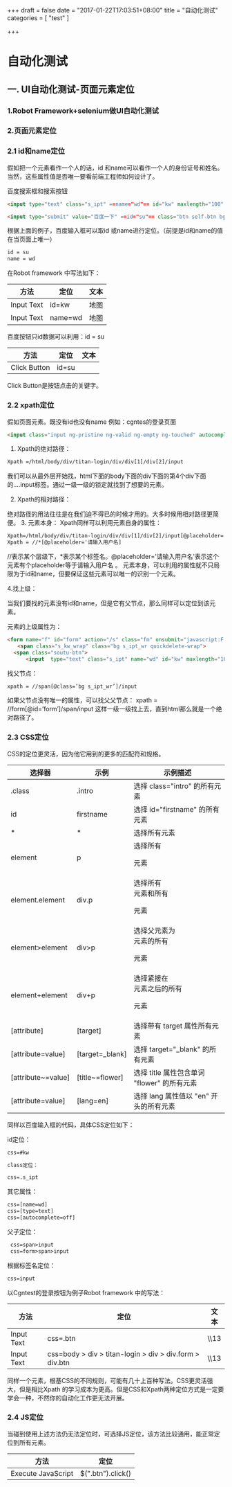 +++
draft = false
date = "2017-01-22T17:03:51+08:00"
title = "自动化测试"
categories = [
    "test"
]

+++

# 自动化测试
## 一. UI自动化测试-页面元素定位
### 1.Robot Framework+selenium做UI自动化测试

### 2.页面元素定位
### 2.1 id和name定位
假如把一个元素看作一个人的话，id 和name可以看作一个人的身份证号和姓名。当然，这些属性值是否唯一要看前端工程师如何设计了。

百度搜索框和搜索按钮
```html
<input type="text" class="s_ipt" ==name="wd"== id="kw" maxlength="100" autocomplete="off">

<input type="submit" value="百度一下" ==id="su"== class="btn self-btn bg s_btn">

```

<!--more-->

根据上面的例子，百度输入框可以取id 或name进行定位。（前提是id和name的值在当页面上唯一）
```html
id = su
name = wd
```
在Robot framework 中写法如下：

方法 | 定位|文本
---|---|---
Input Text | id=kw | 地图| 
Input Text | name=wd |地图| 

百度按钮只id数据可以利用：id = su

方法 | 定位|文本
---|---|---
Click Button | id=su|
Click Button是按钮点击的关键字。
### 2.2 xpath定位
假如页面元素。既没有id也没有name
例如：cgntes的登录页面
```html
<input class="input ng-pristine ng-valid ng-empty ng-touched" autocomplete="off" ng-change="vm.loginFailed=false" ng-model="vm.user.username" placeholder="请输入用户名" autofocus="" ng-keyup="vm.keyUp($event)" tabindex="1" aria-invalid="false" style="">
```
 
1. Xpath的绝对路径：

```html
Xpath =/html/body/div/titan-login/div/div[1]/div[2]/input
```
我们可以从最外层开始找，html下面的body下面的div下面的第4个div下面的....input标签。通过一级一级的锁定就找到了想要的元素。
 
2. Xpath的相对路径：

绝对路径的用法往往是在我们迫不得已的时候才用的。大多时候用相对路径更简便。
3. 元素本身：
Xpath同样可以利用元素自身的属性：

```html
Xpath=/html/body/div/titan-login/div/div[1]/div[2]/input[@placeholder='请输入用户名']
Xpath = //*[@placeholder='请输入用户名]
```

//表示某个层级下，*表示某个标签名。@placeholder='请输入用户名'表示这个元素有个placeholder等于请输入用户名 。
元素本身，可以利用的属性就不只局限为于id和name，但要保证这些元素可以唯一的识别一个元素。
 
4.找上级：

当我们要找的元素没有id和name，但是它有父节点，那么同样可以定位到该元素。

元素的上级属性为：
```html
<form name="f" id="form" action="/s" class="fm" onsubmit="javascript:F.call('ps/sug','pssubmit')">
　　<span class="s_kw_wrap" class="bg s_ipt_wr quickdelete-wrap">
  <span class="soutu-btn">
　　　 <input  type="text" class="s_ipt" name="wd" id="kw" maxlength="100" autocomplete="off">
```
找父节点：

```html
xpath = //span[@class=’bg s_ipt_wr’]/input
```
如果父节点没有唯一的属性，可以找父父节点：
xpath = //form[@id=’form’]/span/input
这样一级一级找上去，直到html那么就是一个绝对路径了。
### 2.3 CSS定位
CSS的定位更灵活，因为他它用到的更多的匹配符和规格。

选择器| 示例|示例描述
---|---|---
.class | .intro|选择 class="intro" 的所有元素||
id|firstname|选择 id="firstname" 的所有元素
*|*|选择所有元素|
element|p|选择所有 <p> 元素|
element.element|div.p|选择所有 <div> 元素和所有 <p> 元素|
element>element|div>p|选择父元素为 <div> 元素的所有 <p> 元素|
element+element|div+p|选择紧接在 <div> 元素之后的所有 <p> 元素|
[attribute]|[target]|选择带有 target 属性所有元素|
[attribute=value]|[target=_blank]|选择 target="_blank" 的所有元素|
[attribute~=value]|[title~=flower]|选择 title 属性包含单词 "flower" 的所有元素|
[attribute=value]|[lang=en]|选择 lang 属性值以 "en" 开头的所有元素|

同样以百度输入框的代码，具体CSS定位如下：

id定位：
```html
css=#kw

class定位：

css=.s_ipt
```

其它属性：
```html
css=[name=wd]
css=[type=text]
css=[autocomplete=off]
```
父子定位：
```html
 css=span>input
 css=form>span>input
```
根据标签名定位：
```html
css=input
```

以Cgntest的登录按钮为例子Robot framework 中的写法：

方法 | 定位|文本
---|---|---
Input Text | css=.btn | \\\13|
Input Text | css=body > div > titan-login > div > div.form > div.btn|\\\13|

同样一个元素，根基CSS的不同规则，可能有几十上百种写法。CSS更灵活强大，但是相比Xpath 的学习成本为更高。但是CSS和Xpath两种定位方式是一定要学会一种，不然你的自动化工作更无法开展。
### 2.4 JS定位
当碰到使用上述方法仍无法定位时，可选择JS定位，该方法比较通用，能正常定位到所有元素。

方法 | 定位
---|---|
Execute JavaScript | $(".btn").click() |

